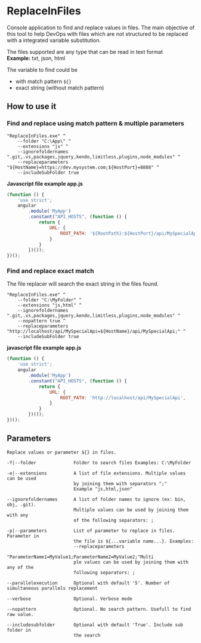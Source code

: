 # ReplaceInFiles
Console application to find and replace values in files. The main objective of this tool to help DevOps
with files which are not structured to be replaced with a integrated variable substitution.

The files supported are any type that can be read in text format   
**Example:** txt, json, html

The variable to find could be
- with match pattern `${}`  
- exact string (without match pattern)


## How to use it

### Find and replace using match pattern & multiple parameters
```command
"ReplaceInFiles.exe" ^
	--folder "C:\App\" ^
	--extensions "js" ^	
	--ignorefoldernames ".git,.vs,packages,jquery,kendo,limitless,plugins,node_modules" ^
	--replaceparameters "${HostName}=https://dev.mysystem.com;${HostPort}=8888" ^
	--includeSubFolder true 
```

**Javascript file example app.js**
```javascript
(function () {
    'use strict';
    angular
        .module('MyApp')
        .constant("API_HOSTS", (function () {
            return {
                URL: {
                    ROOT_PATH: '${RootPath}:${HostPort}/api/MySpecialApi',
                }
            }
        })());
})();
```


### Find and replace exact match
The file replacer will search the exact string in the files found.
```command
"ReplaceInFiles.exe" ^
	--folder "C:\MyFolder" ^
	--extensions "js,html" ^	
	--ignorefoldernames ".git,.vs,packages,jquery,kendo,limitless,plugins,node_modules" ^
	--nopattern true ^
	--replaceparameters "http://localhost/api/MySpecialApi=${HostName}/api/MySpecialApi;" ^
	--includeSubFolder true 
```


**javascript file example app.js**
```javascript
(function () {
    'use strict';
    angular
        .module('MyApp')
        .constant("API_HOSTS", (function () {
            return {
                URL: {
                    ROOT_PATH: 'http://localhost/api/MySpecialApi',
                }
            }
        })());
})();
```

## Parameters

```
Replace values or parameter ${} in files.

-f|--folder              Folder to search files Examples: C:\MyFolder

-e|--extensions          A list of file extensions. Multiple values can be used
                         by joining them with separators ";"
						 Example "js,html,json"

--ignorefoldernames      A list of folder names to ignore (ex: bin, obj, .git).
                         Multiple values can be used by joining them with any
                         of the following separators: ;
						 
-p|--parameters          List of parameter to replace in files. Parameter in
                         the file is ${...variable name...}. Examples:
                         --replaceparameters
                         "ParameterName1=MyValue1;ParameterName2=MyValue2;"Multi
                         ple values can be used by joining them with any of the
                         following separators: ;
						 
--parallelexecution      Optional with default '5'. Number of simultaneous parallels replacement

--verbose                Optional. Verbose mode

--nopattern              Optional. No search pattern. Usefull to find raw value.

--includesubfolder       Optional with default 'True'. Include sub folder in
                         the search
						 
```




